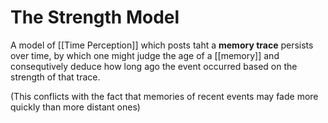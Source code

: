 # The Strength Model

A model of [[Time Perception]] which posts taht a **memory trace** persists over time, by which one might judge the age of a [[memory]] and consequtively deduce how long ago the event occurred based on the strength of that trace.

(This conflicts with the fact that memories of recent events may fade more quickly than more distant ones)
